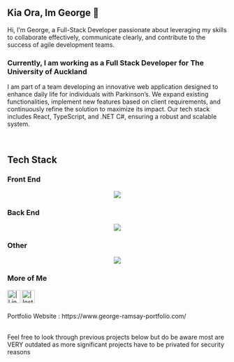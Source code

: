 ## Kia Ora, Im George 👋

<!--
**GeorgeRamsay/georgeRamsay** is a ✨ _special_ ✨ repository because its `README.md` (this file) appears on your GitHub profile.

Here are some ideas to get you started:

- 🔭 I’m currently working on ...
- 🌱 I’m currently learning ...
- 👯 I’m looking to collaborate on ...
- 🤔 I’m looking for help with ...
- 💬 Ask me about ...
- 📫 How to reach me: ...
- 😄 Pronouns: ...
- ⚡ Fun fact: ...
-->

Hi, I’m George, a Full-Stack Developer passionate about leveraging my skills to collaborate effectively, communicate clearly, and contribute to the success of agile development teams.

### Currently, I am working as a Full Stack Developer for The University of Auckland ###

I am part of a team developing an innovative web application designed to enhance daily life for individuals with Parkinson’s. We expand existing functionalities, implement new features based on client requirements, and continuously refine the solution to maximize its impact. Our tech stack includes React, TypeScript, and .NET C#, ensuring a robust and scalable system.


<br />

## Tech Stack ##
### Front End ###
<p align="center">
  <a href="https://skillicons.dev">
    <img src="https://skillicons.dev/icons?i=react,ts,js,html,css,materialui&perline=12" />
  </a>
</p>

### Back End ###
<p align="center">
  <a href="https://skillicons.dev">
    <img src="https://skillicons.dev/icons?i=py,cs,dotnet,mongodb,js,nodejs,flask,fastapi,mysql,sqlite,postman&perline=12" />
  </a>
</p>

### Other ###
<p align="center">
  <a href="https://skillicons.dev">
    <img src="https://skillicons.dev/icons?i=py,java,git,github,firebase,c,linux,bash,apple,docker,azure&perline=12" />
  </a>
</p>

### More of Me ###

[<img align="left" alt=" | LinkedIn" width="30px" height = "30" src="https://upload.wikimedia.org/wikipedia/commons/c/ca/LinkedIn_logo_initials.png" />][linkedin]
  
[<img align="left" alt=" | Instagram" width="30px" height = "30" src="https://upload.wikimedia.org/wikipedia/commons/9/96/Instagram.svg" />][instagram]

<br />
<br />

<!-- [website] -->

[linkedin]: https://www.linkedin.com/in/george-ramsay-901863257
[instagram]: https://www.instagram.com/George__Ramsay/

<br />
Portfolio Website : https://www.george-ramsay-portfolio.com/
<br />
<br />

Feel free to look through previous projects below but do be aware most are VERY outdated as more significant projects have to be privated for security reasons

